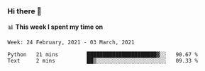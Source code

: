 ### Hi there 👋

📊 __This week I spent my time on__
<!--START_SECTION:waka-->
```text
Week: 24 February, 2021 - 03 March, 2021

Python   21 mins         ██████████████████████▓░░   90.67 % 
Text     2 mins          ██▒░░░░░░░░░░░░░░░░░░░░░░   09.33 % 
```
<!--END_SECTION:waka-->
<!--
**SREEHARI-M-S/SREEHARI-M-S** is a ✨ _special_ ✨ repository because its `README.md` (this file) appears on your GitHub profile.

Here are some ideas to get you started:

- 🔭 I’m currently working on ...
- 🌱 I’m currently learning ...
- 👯 I’m looking to collaborate on ...
- 🤔 I’m looking for help with ...
- 💬 Ask me about ...
- 📫 How to reach me: ...
- 😄 Pronouns: ...
- ⚡ Fun fact: ...
-->
